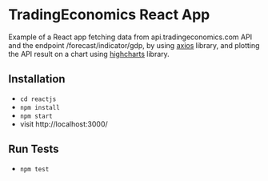 # TradingEconomics React App

Example of a React app fetching data from api.tradingeconomics.com API and the endpoint /forecast/indicator/gdp, by using [axios](https://github.com/axios/axios) library, and plotting the API result on a chart using [highcharts](https://github.com/highcharts/highcharts) library.

## Installation

* `cd reactjs`
* `npm install`
* `npm start`
* visit http://localhost:3000/

## Run Tests

* `npm test`
